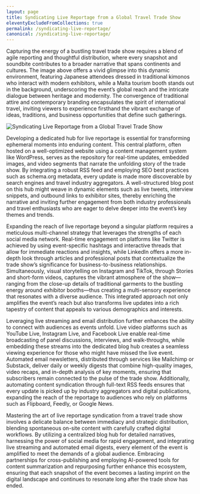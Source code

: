```yaml
---
layout: page
title: Syndicating Live Reportage from a Global Travel Trade Show
eleventyExcludeFromCollections: true
permalink: /syndicating-live-reportage/
canonical: /syndicating-live-reportage/
---
```


Capturing the energy of a bustling travel trade show requires a blend of agile reporting and thoughtful distribution, where every snapshot and soundbite contributes to a broader narrative that spans continents and cultures. The image above offers a vivid glimpse into this dynamic environment, featuring Japanese attendees dressed in traditional kimonos who interact with modern exhibitors, while a Malta tourism booth stands out in the background, underscoring the event’s global reach and the intricate dialogue between heritage and modernity. The convergence of traditional attire and contemporary branding encapsulates the spirit of international travel, inviting viewers to experience firsthand the vibrant exchange of ideas, traditions, and business opportunities that define such gatherings.

<img src="https://cdn.myportfolio.com/3db96f83-545d-4399-9311-85159e57fdc7/e36830da-271d-4556-8619-b0160884fc68_rw_3840.JPG?h=d552103abbd0f081b4e6b770d6d4f2d5" alt="Syndicating Live Reportage from a Global Travel Trade Show" style="max-width: 100%; height: auto;">

Developing a dedicated hub for live reportage is essential for transforming ephemeral moments into enduring content. This central platform, often hosted on a well-optimized website using a content management system like WordPress, serves as the repository for real-time updates, embedded images, and video segments that narrate the unfolding story of the trade show. By integrating a robust RSS feed and employing SEO best practices such as schema.org metadata, every update is made more discoverable by search engines and travel industry aggregators. A well-structured blog post on this hub might weave in dynamic elements such as live tweets, interview snippets, and outbound links to exhibitor sites, thereby enriching the narrative and inviting further engagement from both industry professionals and travel enthusiasts who are eager to delve deeper into the event’s key themes and trends.

Expanding the reach of live reportage beyond a singular platform requires a meticulous multi-channel strategy that leverages the strengths of each social media network. Real-time engagement on platforms like Twitter is achieved by using event-specific hashtags and interactive threads that allow for immediate reactions and insights, while LinkedIn offers a more in-depth look through articles and professional posts that contextualize the trade show’s significance for business-to-business relationships. Simultaneously, visual storytelling on Instagram and TikTok, through Stories and short-form videos, captures the vibrant atmosphere of the show—ranging from the close-up details of traditional garments to the bustling energy around exhibitor booths—thus creating a multi-sensory experience that resonates with a diverse audience. This integrated approach not only amplifies the event’s reach but also transforms live updates into a rich tapestry of content that appeals to various demographics and interests.

Leveraging live streaming and email distribution further enhances the ability to connect with audiences as events unfold. Live video platforms such as YouTube Live, Instagram Live, and Facebook Live enable real-time broadcasting of panel discussions, interviews, and walk-throughs, while embedding these streams into the dedicated blog hub creates a seamless viewing experience for those who might have missed the live event. Automated email newsletters, distributed through services like Mailchimp or Substack, deliver daily or weekly digests that combine high-quality images, video recaps, and in-depth analysis of key moments, ensuring that subscribers remain connected to the pulse of the trade show. Additionally, automating content syndication through full-text RSS feeds ensures that every update is picked up by industry aggregators and digital publications, expanding the reach of the reportage to audiences who rely on platforms such as Flipboard, Feedly, or Google News.

Mastering the art of live reportage syndication from a travel trade show involves a delicate balance between immediacy and strategic distribution, blending spontaneous on-site content with carefully crafted digital workflows. By utilizing a centralized blog hub for detailed narratives, harnessing the power of social media for rapid engagement, and integrating live streaming and automated email digests, every element of the event is amplified to meet the demands of a global audience. Embracing partnerships for cross-publishing and employing AI-powered tools for content summarization and repurposing further enhance this ecosystem, ensuring that each snapshot of the event becomes a lasting imprint on the digital landscape and continues to resonate long after the trade show has ended.
